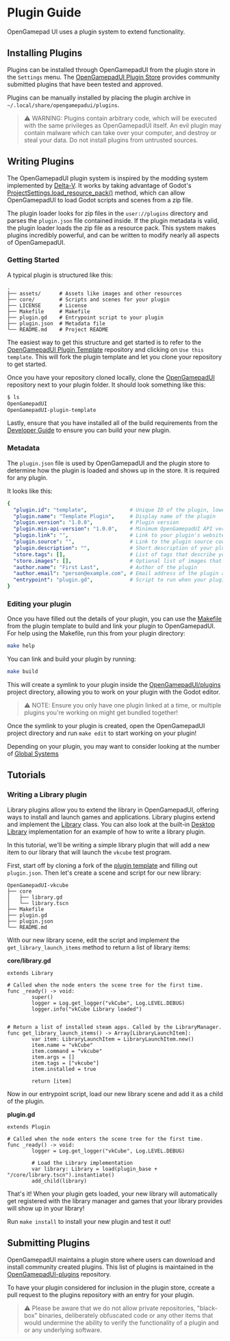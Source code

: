 # Plugin Guide

OpenGamepad UI uses a plugin system to extend functionality.

## Installing Plugins

Plugins can be installed through OpenGamepadUI from the plugin store in the
`Settings` menu. The [OpenGamepadUI Plugin Store](https://github.com/ShadowBlip/OpenGamepadUI-plugins)
provides community submitted plugins that have been tested and approved.

Plugins can be manually installed by placing the plugin archive in
`~/.local/share/opengamepadui/plugins`.

> :warning: WARNING: Plugins contain arbitrary code, which will be executed with
> the same privileges as OpenGamepadUI itself. An evil plugin may contain malware
> which can take over your computer, and destroy or steal your data. Do not install
> plugins from untrusted sources.

## Writing Plugins

The OpenGamepadUI plugin system is inspired by the modding system
implemented by [Delta-V](https://gitlab.com/Delta-V-Modding/Mods/-/blob/main/game/ModLoader.gd). It works by taking advantage of Godot's
[ProjectSettings.load_resource_pack()](https://docs.godotengine.org/en/latest/classes/class_projectsettings.html#class-projectsettings-method-load-resource-pack)
method, which can allow OpenGamepadUI to load Godot scripts and scenes from a
zip file.

The plugin loader looks for zip files in the `user://plugins` directory
and parses the `plugin.json` file contained inside. If the plugin metadata is
valid, the plugin loader loads the zip file as a resource pack. This system
makes plugins incredibly powerful, and can be written to modify nearly all
aspects of OpenGamepadUI.

### Getting Started

A typical plugin is structured like this:

```
.
├── assets/      # Assets like images and other resources
├── core/        # Scripts and scenes for your plugin
├── LICENSE      # License
├── Makefile     # Makefile
├── plugin.gd    # Entrypoint script to your plugin
├── plugin.json  # Metadata file
└── README.md    # Project README
```

The easiest way to get this structure and get started is to refer to the
[OpenGamepadUI Plugin Template](https://github.com/ShadowBlip/OpenGamepadUI-plugin-template)
repository and clicking on `Use this template`. This will fork the plugin
template and let you clone your repository to get started.

Once you have your repository cloned locally, clone the
[OpenGamepadUI](https://github.com/ShadowBlip/OpenGamepadUI) repository next
to your plugin folder. It should look something like this:

```bash
$ ls
OpenGamepadUI
OpenGamepadUI-plugin-template
```

Lastly, ensure that you have installed all of the build requirements from
the [Developer Guide](https://github.com/ShadowBlip/OpenGamepadUI/blob/main/docs/DEVELOPER.md#build-requirements)
to ensure you can build your new plugin.

### Metadata

The `plugin.json` file is used by OpenGamepadUI and the plugin store to determine
how the plugin is loaded and shows up in the store. It is required for any
plugin.

It looks like this:

```yaml
{
  "plugin.id": "template",              # Unique ID of the plugin, lowercase
  "plugin.name": "Template Plugin",     # Display name of the plugin
  "plugin.version": "1.0.0",            # Plugin version
  "plugin.min-api-version": "1.0.0",    # Minimum OpenGamepadUI API version
  "plugin.link": "",                    # Link to your plugin's website
  "plugin.source": "",                  # Link to the plugin source code
  "plugin.description": "",             # Short description of your plugin
  "store.tags": [],                     # List of tags that describe your plugin
  "store.images": [],                   # Optional list of images that show your plugin
  "author.name": "First Last",          # Author of the plugin
  "author.email": "person@example.com", # Email address of the plugin author
  "entrypoint": "plugin.gd",            # Script to run when your plugin is loaded
}
```

### Editing your plugin

Once you have filled out the details of your plugin, you can use the
[Makefile](https://github.com/ShadowBlip/OpenGamepadUI-plugin-template/blob/main/Makefile)
from the plugin template to build and link your plugin to OpenGamepadUI. For
help using the Makefile, run this from your plugin directory:

```bash
make help
```

You can link and build your plugin by running:

```bash
make build
```

This will create a symlink to your plugin inside the
[OpenGamepadUI/plugins](https://github.com/ShadowBlip/OpenGamepadUI/tree/main/plugins)
project directory, allowing you to work on your plugin with the Godot
editor.

> :warning: NOTE: Ensure you only have one plugin linked at a time, or multiple
> plugins you're working on might get bundled together!

Once the symlink to your plugin is created, open the OpenGamepadUI project
directory and run `make edit` to start working on your plugin!

Depending on your plugin, you may want to consider looking at the number 
of [Global Systems](https://github.com/ShadowBlip/OpenGamepadUI/blob/main/docs/DEVELOPER.md#global-systems)

## Tutorials

### Writing a Library plugin

Library plugins allow you to extend the library in OpenGamepadUI, offering ways 
to install and launch games and applications. Library plugins extend and 
implement the [Library](https://github.com/ShadowBlip/OpenGamepadUI/blob/main/core/systems/library/library.gd)
class. You can also look at the built-in [Desktop Library](https://github.com/ShadowBlip/OpenGamepadUI/blob/main/core/systems/library/library_desktop.gd)
implementation for an example of how to write a library plugin.

In this tutorial, we'll be writing a simple library plugin that will add a new 
item to our library that will launch the `vkcube` test program.

First, start off by cloning a fork of the [plugin template](https://github.com/ShadowBlip/OpenGamepadUI-plugin-template)
and filling out `plugin.json`. Then let's create a scene and script for our 
new library:

```
OpenGamepadUI-vkcube
├── core
│   ├── library.gd
│   └── library.tscn
├── Makefile
├── plugin.gd
├── plugin.json
└── README.md
```

With our new library scene, edit the script and implement the `get_library_launch_items`
method to return a list of library items:

**core/library.gd**

```gdscript
extends Library

# Called when the node enters the scene tree for the first time.
func _ready() -> void:
        super()
        logger = Log.get_logger("vkCube", Log.LEVEL.DEBUG)
        logger.info("vkCube Library loaded")


# Return a list of installed steam apps. Called by the LibraryManager.
func get_library_launch_items() -> Array[LibraryLaunchItem]:
        var item: LibraryLaunchItem = LibraryLaunchItem.new()
        item.name = "vkCube"
        item.command = "vkcube"
        item.args = []
        item.tags = ["vkcube"]
        item.installed = true

        return [item]
```

Now in our entrypoint script, load our new library scene and add it as a child 
of the plugin.

**plugin.gd**

```gdscript
extends Plugin

# Called when the node enters the scene tree for the first time.
func _ready() -> void:
        logger = Log.get_logger("vkCube", Log.LEVEL.DEBUG)

        # Load the Library implementation
        var library: Library = load(plugin_base + "/core/library.tscn").instantiate()
        add_child(library)
```

That's it! When your plugin gets loaded, your new library will automatically 
get registered with the library manager and games that your library provides 
will show up in your library!

Run `make install` to install your new plugin and test it out!

## Submitting Plugins

OpenGamepadUI maintains a plugin store where users can download and install
community created plugins. This list of plugins is maintained in the
[OpenGamepadUI-plugins](https://github.com/ShadowBlip/OpenGamepadUI-plugins)
repository.

To have your plugin considered for inclusion in the plugin store, ccreate a
pull request to the plugins repository with an entry for your plugin.

> :warning: Please be aware that we do not allow private repositories, "black-box"
> binaries, deliberately obfuscated code or any other items that would undermine
> the ability to verify the functionality of a plugin and or any underlying
> software.

